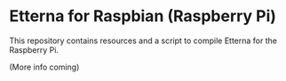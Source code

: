 # Etterna for Raspbian (Raspberry Pi)

This repository contains resources and a script to compile Etterna for the Raspberry Pi.

(More info coming)
